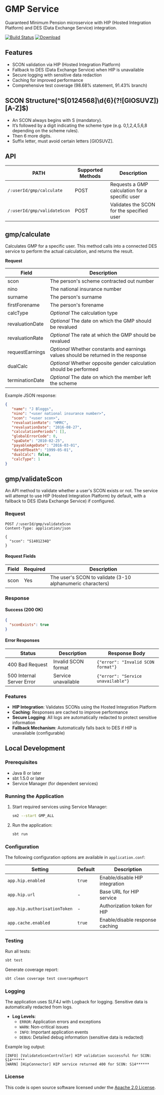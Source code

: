 # GMP Service

Guaranteed Minimum Pension microservice with HIP (Hosted Integration Platform) and DES (Data Exchange Service) integration.

[![Build Status](https://travis-ci.org/hmrc/gmp.svg?branch=master)](https://travis-ci.org/hmrc/gmp) [![Download](https://api.bintray.com/packages/hmrc/releases/gmp/images/download.svg)](https://bintray.com/hmrc/releases/gmp/_latestVersion)

## Features

- SCON validation via HIP (Hosted Integration Platform)
- Fallback to DES (Data Exchange Service) when HIP is unavailable
- Secure logging with sensitive data redaction
- Caching for improved performance
- Comprehensive test coverage (98.68% statement, 91.43% branch)

## SCON Structure(^S[0124568]\d{6}(?![GIOSUVZ])[A-Z]$)
- An SCON always begins with S (mandatory).
- It’s followed by a digit indicating the scheme type (e.g. 0,1,2,4,5,6,8 depending on the scheme rules).
- Then 6 more digits.
- Suffix letter, must avoid certain letters [GIOSUVZ].

API
----

| PATH | Supported Methods | Description |
|------|-------------------|-------------|
| ```/:userId/gmp/calculate``` | POST | Requests a GMP calculation for a specific user |
|```/:userId/gmp/validateScon``` | POST | Validates the SCON for the specified user |

## gmp/calculate

Calculates GMP for a specific user. This method calls into a connected DES service to perform the actual calculation, and returns the result.

__Request__

| Field | Description |
|-------|-------------|
| scon | The person's scheme contracted out number |
| nino | The national insurance number |
| surname | The person's surname |
| firstForename | The person's forename |
| calcType | _Optional_ The calculation type |
| revaluationDate | _Optional_  The date on which the GMP should be revalued |
| revaluationRate | _Optional_  The rate at which the GMP should be revalued |
| requestEarnings | _Optional_  Whether constants and earnings values should be returned in the response |
| dualCalc | _Optional_  Whether opposite gender calculation should be performed |
| terminationDate | _Optional_  The date on which the member left the scheme |

Example JSON response:

```json
{
   "name": "J Bloggs",
   "nino": "<user national insurance number>",
   "scon": "<user scon>",
   "revaluationRate": "HMRC",
   "revaluationDate": "2016-08-27",
   "calculationPeriods": [],
   "globalErrorCode": 0,
   "spaDate": "2010-02-25",
   "payableAgeDate": "2016-03-01",
   "dateOfDeath": "1999-05-01",
   "dualCalc": false,
   "calcType": 1
}
```

## gmp/validateScon

An API method to validate whether a user's SCON exists or not. The service will attempt to use HIP (Hosted Integration Platform) by default, with a fallback to DES (Data Exchange Service) if configured.

### Request

```http
POST /:userId/gmp/validateScon
Content-Type: application/json

{
  "scon": "S1401234Q"
}
```

#### Request Fields

| Field | Required | Description |
|-------|----------|-------------|
| scon  | Yes      | The user's SCON to validate (3-10 alphanumeric characters) |

### Response

#### Success (200 OK)
```json
{
  "sconExists": true
}
```

#### Error Responses

| Status | Description | Response Body |
|--------|-------------|----------------|
| 400 Bad Request | Invalid SCON format | `{"error": "Invalid SCON format"}` |
| 500 Internal Server Error | Service unavailable | `{"error": "Service unavailable"}` |

### Features

- **HIP Integration**: Validates SCONs using the Hosted Integration Platform
- **Caching**: Responses are cached to improve performance
- **Secure Logging**: All logs are automatically redacted to protect sensitive information
- **Fallback Mechanism**: Automatically falls back to DES if HIP is unavailable (configurable)

## Local Development

### Prerequisites

- Java 8 or later
- sbt 1.5.0 or later
- Service Manager (for dependent services)

### Running the Application

1. Start required services using Service Manager:
   ```bash
   sm2 --start GMP_ALL
   ```

2. Run the application:
   ```bash
   sbt run 
   ```

### Configuration

The following configuration options are available in `application.conf`:

| Setting | Default | Description |
|---------|---------|-------------|
| `app.hip.enabled` | `true` | Enable/disable HIP integration |
| `app.hip.url` | - | Base URL for HIP service |
| `app.hip.authorisationToken` | - | Authorization token for HIP |
| `app.cache.enabled` | `true` | Enable/disable response caching |

### Testing

Run all tests:
```bash
sbt test
```

Generate coverage report:
```bash
sbt clean coverage test coverageReport
```

### Logging

The application uses SLF4J with Logback for logging. Sensitive data is automatically redacted from logs.

- **Log Levels**:
  - `ERROR`: Application errors and exceptions
  - `WARN`: Non-critical issues
  - `INFO`: Important application events
  - `DEBUG`: Detailed debug information (sensitive data is redacted)

Example log output:
```
[INFO] [ValidateSconController] HIP validation successful for SCON: S14******
[WARN] [HipConnector] HIP service returned 400 for SCON: S14******
```

### License

This code is open source software licensed under the [Apache 2.0 License]("http://www.apache.org/licenses/LICENSE-2.0.html").



    
